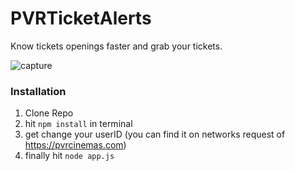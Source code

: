 # PVRTicketAlerts

Know tickets openings faster and grab your tickets.

![capture](https://user-images.githubusercontent.com/6559664/51026216-04c7a480-15b4-11e9-904c-6d30fc9fa428.PNG)



<h3>Installation</h3>

1. Clone Repo
2. hit `npm install` in terminal
3. get change your userID (you can find it on networks request of https://pvrcinemas.com)
4. finally hit `node app.js`
